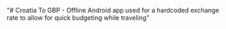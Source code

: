 "# Croatia To GBP - Offline Android app used for a hardcoded exchange rate to allow for quick budgeting while traveling" 
